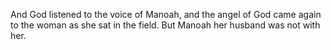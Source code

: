 And God listened to the voice of Manoah, and the angel of God came again to the woman as she sat in the field. But Manoah her husband was not with her.
